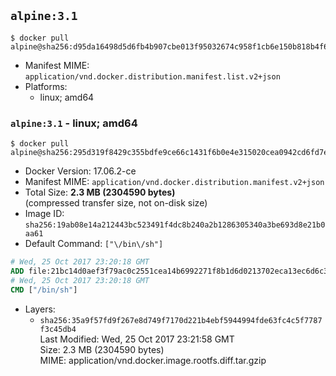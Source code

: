 ## `alpine:3.1`

```console
$ docker pull alpine@sha256:d95da16498d5d6fb4b907cbe013f95032674c958f1cb6e150b818b4f66c4cfbf
```

-	Manifest MIME: `application/vnd.docker.distribution.manifest.list.v2+json`
-	Platforms:
	-	linux; amd64

### `alpine:3.1` - linux; amd64

```console
$ docker pull alpine@sha256:295d319f8429c355bdfe9ce66c1431f6b0e4e315020cea0942cd6fd7e5959358
```

-	Docker Version: 17.06.2-ce
-	Manifest MIME: `application/vnd.docker.distribution.manifest.v2+json`
-	Total Size: **2.3 MB (2304590 bytes)**  
	(compressed transfer size, not on-disk size)
-	Image ID: `sha256:19ab08e14a212443bc523491f4dc8b240a2b1286305340a3be693d8e21b0aa61`
-	Default Command: `["\/bin\/sh"]`

```dockerfile
# Wed, 25 Oct 2017 23:20:18 GMT
ADD file:21bc14d0aef3f79ac0c2551cea14b6992271f8b1d6d0213702eca13ec6d6c35c in / 
# Wed, 25 Oct 2017 23:20:18 GMT
CMD ["/bin/sh"]
```

-	Layers:
	-	`sha256:35a9f57fd9f267e8d749f7170d221b4ebf5944994fde63fc4c5f7787f3c45db4`  
		Last Modified: Wed, 25 Oct 2017 23:21:58 GMT  
		Size: 2.3 MB (2304590 bytes)  
		MIME: application/vnd.docker.image.rootfs.diff.tar.gzip
